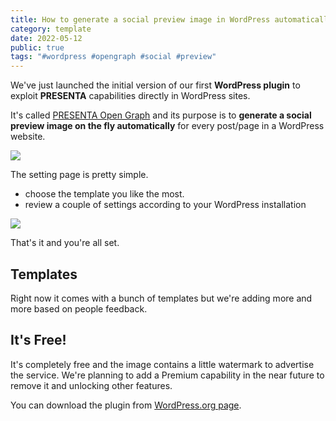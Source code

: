 ```yaml
---
title: How to generate a social preview image in WordPress automatically
category: template
date: 2022-05-12
public: true
tags: "#wordpress #opengraph #social #preview"
---
```


We've just launched the initial version of our first **WordPress plugin** to exploit **PRESENTA** capabilities directly in WordPress sites.

It's called [PRESENTA Open Graph](https://wordpress.org/plugins/presenta-open-graph/) and its purpose is to **generate a social preview image on the fly automatically** for every post/page in a WordPress website.



<div class="img">

![](../blog/how-to-generate-social-preview-images-in-wordpress/banner-772x250.png)

</div>


The setting page is pretty simple. 

- choose the template you like the most.
- review a couple of settings according to your WordPress installation


<div class="img">

![](../blog/how-to-generate-social-preview-images-in-wordpress/screenshot-1.jpg)

</div>


That's it and you're all set.

## Templates

Right now it comes with a bunch of templates but we're adding more and more based on people feedback.

## It's Free!

It's completely free and the image contains a little watermark to advertise the service. We're planning to add a Premium capability in the near future to remove it and unlocking other features.

You can download the plugin from [WordPress.org page](https://wordpress.org/plugins/presenta-open-graph/).